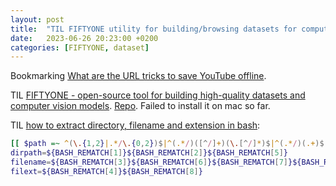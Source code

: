 ```yaml
---
layout: post
title:  "TIL FIFTYONE utility for building/browsing datasets for computer vision models"
date:   2023-06-26 20:23:00 +0200
categories: [FIFTYONE, dataset]
---
```

Bookmarking [What are the URL tricks to save YouTube offline](https://mobi.easeus.com/ios-tips/download-youtube-videos-by-changing-url.html).

TIL [FIFTYONE - open-source tool for building high-quality datasets and computer vision models](https://docs.voxel51.com). [Repo](https://github.com/voxel51/fiftyone). Failed to install it on mac so far.

TIL [how to extract directory, filename and extension in bash](https://stackoverflow.com/a/70980686/942513):
```bash
[[ $path =~ ^(\.{1,2}|.*/\.{0,2})$|^(.*/)([^/]+)(\.[^/]*)$|^(.*/)(.+)$|^(.+)(\..*)$|^(.+)$ ]]
dirpath=${BASH_REMATCH[1]}${BASH_REMATCH[2]}${BASH_REMATCH[5]}
filename=${BASH_REMATCH[3]}${BASH_REMATCH[6]}${BASH_REMATCH[7]}${BASH_REMATCH[9]}
filext=${BASH_REMATCH[4]}${BASH_REMATCH[8]}
